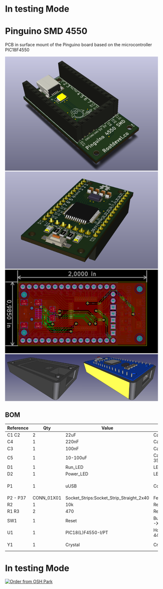 # In testing Mode

# Pinguino SMD 4550

PCB in surface mount of the Pinguino board based on the microcontroller PIC18F4550 


![3DF_Pinguino_SMD-4550](/images/3D_View-F.png)
![3DB_Pinguino_SMD-4550](/images/3D_View-B.png)
![PCB_Pinguino_SMD-4550](/images/PCB_Kicad.png)
![Cape_Pinguino_SMD-2550](/images/case-Pinguino_SMD-4550.png)

## BOM 
Reference | Qty | Value | Footprint | Package
----- | ---------- | -------- | -------- | --------
C1 C2  | 2 | 22uF | Capacitors_SMD:C_1206 | 1206
C4  | 1 | 220nF | Capacitors_SMD:C_1206 | 1206
C3  | 1 | 100nF | Capacitors_SMD:C_1206 | 1206
C5  | 1 | 10-100uF | Capacitors_Tantalum_SMD:TantalC_SizeB_EIA-3528_Wave | B 3528
D1  | 1 | Run_LED | LEDs:LED_1206 | 1206
D2  | 1 | Power_LED | LEDs:LED_1206 | 1206
P1  | 1 | uUSB | Connect:USB_Mini-B | USB Female mini B 
P2 - P37 | CONN_01X01 | Socket_Strips:Socket_Strip_Straight_2x40 | Female SIL 40 Pin
R2  | 1 | 10k | Resistors_SMD:R_1206 | 1206
R1 R3  | 2 | 470 | Resistors_SMD:R_1206 | 1206
SW1  | 1 | Reset | Buttons_Switches_SMD:SW_SPST_REED_CT05-XXXX-G1 | Sw SMD 1181
U1  | 1 | PIC18(L)F4550-I/PT | Housings_QFP:TQFP-44_10x10mm_Pitch0.8mm | TQFP-44
Y1  | 1 | Crystal | Crystal SMD:Crystal_SMD_5032_2Pads | 5032 2 Pads

# In testing Mode
<a href="https://oshpark.com/shared_projects/V5afBnrn"><img src="https://oshpark.com/assets/badge-5b7ec47045b78aef6eb9d83b3bac6b1920de805e9a0c227658eac6e19a045b9c.png" alt="Order from OSH Park"></img></a>